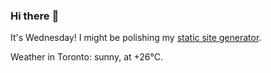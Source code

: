 ### Hi there :wave:

It's Wednesday! I might be polishing my [static site generator](https://github.com/bewuethr/pandoc-bash-blog).

Weather in Toronto: sunny, at +26°C.
